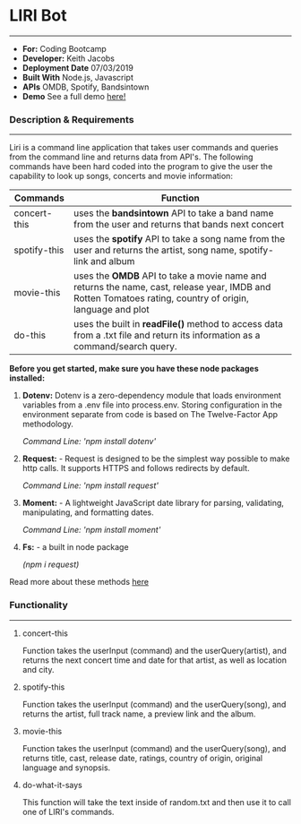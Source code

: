 # LIRI Bot
---
- **For:** Coding Bootcamp
- **Developer:** Keith Jacobs
- **Deployment Date** 07/03/2019
- **Built With** Node.js, Javascript
- **APIs** OMDB, Spotify, Bandsintown
- **Demo**
See a full demo [here!](https://drive.google.com/file/d/1K5IumODtY-cJ82V-TkaUf7KGh2YR1C3H/view)


### Description & Requirements
---
Liri is a command line application that takes user commands and queries from the command line and returns data from API's. The following commands have been hard coded into the program to give the user the capability to look up songs, concerts and movie information:

Commands | Function
---------|---------
concert-this | uses the **bandsintown** API to take a band name from the user and returns that bands next concert
spotify-this | uses the **spotify** API to take a song name from the user and returns the artist, song name, spotify-link and album 
movie-this | uses the **OMDB** API to take a movie name and returns the name, cast, release year, IMDB and Rotten Tomatoes rating, country of origin, language and plot 
do-this | uses the built in **readFile()** method to access data from a .txt file and return its information as a command/search query.

**Before you get started, make sure you have these node packages installed:**
1. **Dotenv:** Dotenv is a zero-dependency module that loads environment variables from a .env file into process.env. Storing configuration in the environment separate from code is based on The Twelve-Factor App methodology.

     *Command Line: 'npm install dotenv'*


2. **Request:** - Request is designed to be the simplest way possible to make http calls. It supports HTTPS and follows redirects by default.

     *Command Line: 'npm install request'*

3. **Moment:** - A lightweight JavaScript date library for parsing, validating, manipulating, and formatting dates. 

    *Command Line: 'npm install moment'*

4. **Fs:** - a built in node package 

    *(npm i request)*


Read more about these methods [here](https://www.npmjs.com/)



### Functionality
--- 
1. concert-this 

    Function takes the userInput (command) and the userQuery(artist), and returns the next concert time and date for that artist, as well as location and city.


2. spotify-this

    Function takes the userInput (command) and the userQuery(song), and returns the artist, full track name, a preview link and the album.


3. movie-this

    Function takes the userInput (command) and the userQuery(song), and returns title, cast, release date, ratings, country of origin, original language and synopsis. 


4. do-what-it-says

    This function will take the text inside of random.txt and then use it to call one of LIRI's commands.